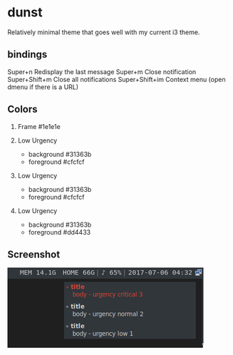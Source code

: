 # dunst

Relatively minimal theme that goes well with my current i3 theme.

## bindings

Super+n            Redisplay the last message
Super+m            Close notification
Super+Shift+m      Close all notifications
Super+Shift+im     Context menu (open dmenu if there is a URL)

## Colors

1. Frame        #1e1e1e

2. Low Urgency
   - background   #31363b
   - foreground   #cfcfcf

3. Low Urgency
   - background   #31363b
   - foreground   #cfcfcf

4. Low Urgency
   - background   #31363b
   - foreground   #dd4433

## Screenshot

![dunst](https://github.com/mbfraga/dotfiles/blob/master/dunst/dust.png)
